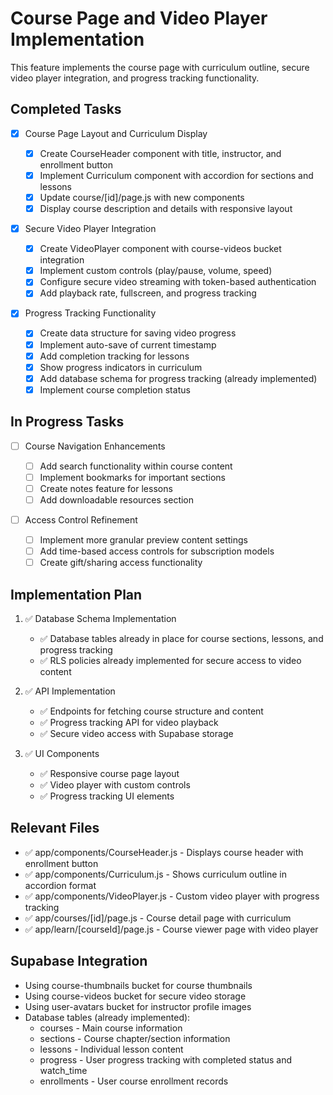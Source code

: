 # Course Page and Video Player Implementation

This feature implements the course page with curriculum outline, secure video player integration, and progress tracking functionality.

## Completed Tasks

- [x] Course Page Layout and Curriculum Display

  - [x] Create CourseHeader component with title, instructor, and enrollment button
  - [x] Implement Curriculum component with accordion for sections and lessons
  - [x] Update course/[id]/page.js with new components
  - [x] Display course description and details with responsive layout

- [x] Secure Video Player Integration

  - [x] Create VideoPlayer component with course-videos bucket integration
  - [x] Implement custom controls (play/pause, volume, speed)
  - [x] Configure secure video streaming with token-based authentication
  - [x] Add playback rate, fullscreen, and progress tracking

- [x] Progress Tracking Functionality
  - [x] Create data structure for saving video progress
  - [x] Implement auto-save of current timestamp
  - [x] Add completion tracking for lessons
  - [x] Show progress indicators in curriculum
  - [x] Add database schema for progress tracking (already implemented)
  - [x] Implement course completion status

## In Progress Tasks

- [ ] Course Navigation Enhancements

  - [ ] Add search functionality within course content
  - [ ] Implement bookmarks for important sections
  - [ ] Create notes feature for lessons
  - [ ] Add downloadable resources section

- [ ] Access Control Refinement
  - [ ] Implement more granular preview content settings
  - [ ] Add time-based access controls for subscription models
  - [ ] Create gift/sharing access functionality

## Implementation Plan

1. ✅ Database Schema Implementation

   - ✅ Database tables already in place for course sections, lessons, and progress tracking
   - ✅ RLS policies already implemented for secure access to video content

2. ✅ API Implementation

   - ✅ Endpoints for fetching course structure and content
   - ✅ Progress tracking API for video playback
   - ✅ Secure video access with Supabase storage

3. ✅ UI Components
   - ✅ Responsive course page layout
   - ✅ Video player with custom controls
   - ✅ Progress tracking UI elements

## Relevant Files

- ✅ app/components/CourseHeader.js - Displays course header with enrollment button
- ✅ app/components/Curriculum.js - Shows curriculum outline in accordion format
- ✅ app/components/VideoPlayer.js - Custom video player with progress tracking
- ✅ app/courses/[id]/page.js - Course detail page with curriculum
- ✅ app/learn/[courseId]/page.js - Course viewer page with video player

## Supabase Integration

- Using course-thumbnails bucket for course thumbnails
- Using course-videos bucket for secure video storage
- Using user-avatars bucket for instructor profile images
- Database tables (already implemented):
  - courses - Main course information
  - sections - Course chapter/section information
  - lessons - Individual lesson content
  - progress - User progress tracking with completed status and watch_time
  - enrollments - User course enrollment records
